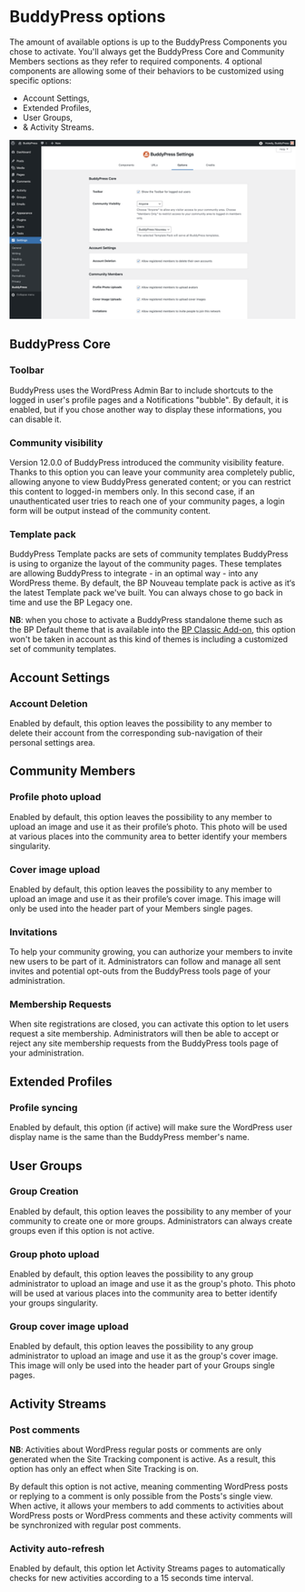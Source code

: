 # BuddyPress options

The amount of available options is up to the BuddyPress Components you chose to activate. You'll always get the BuddyPress Core and Community Members sections as they refer to required components. 4 optional components are allowing some of their behaviors to be customized using specific options:

- Account Settings,
- Extended Profiles,
- User Groups,
- & Activity Streams.

![BP Options tab screenshot](../../assets/bp-settings-customize-options.png)

## BuddyPress Core

### Toolbar

BuddyPress uses the WordPress Admin Bar to include shortcuts to the logged in user's profile pages and a Notifications "bubble". By default, it is enabled, but if you chose another way to display these informations, you can disable it.

### Community visibility

Version 12.0.0 of BuddyPress introduced the community visibility feature. Thanks to this option you can leave your community area completely public, allowing anyone to view BuddyPress generated content; or you can restrict this content to logged-in members only. In this second case, if an unauthenticated user tries to reach one of your community pages, a login form will be output instead of the community content.

### Template pack

BuddyPress Template packs are sets of community templates BuddyPress is using to organize the layout of the community pages. These templates are allowing BuddyPress to integrate - in an optimal way - into any WordPress theme. By default, the BP Nouveau template pack is active as it‘s the latest Template pack we've built. You can always chose to go back in time and use the BP Legacy one.

**NB**: when you chose to activate a BuddyPress standalone theme such as the BP Default theme that is available into the [BP Classic Add-on](https://wordpress.org/plugins/bp-classic/), this option won't be taken in account as this kind of themes is including a customized set of community templates. 

## Account Settings

### Account Deletion

Enabled by default, this option leaves the possibility to any member to delete their account from the corresponding sub-navigation of their personal settings area.

## Community Members

### Profile photo upload

Enabled by default, this option leaves the possibility to any member to upload an image and use it as their profile’s photo. This photo will be used at various places into the community area to better identify your members singularity.

### Cover image upload

Enabled by default, this option leaves the possibility to any member to upload an image and use it as their profile’s cover image. This image will only be used into the header part of your Members single pages.

### Invitations

To help your community growing, you can authorize your members to invite new users to be part of it. Administrators can follow and manage all sent invites and potential opt-outs from the BuddyPress tools page of your administration.

### Membership Requests

When site registrations are closed, you can activate this option to let users request a site membership. Administrators will then be able to accept or reject any site membership requests from the BuddyPress tools page of your administration.

## Extended Profiles

### Profile syncing

Enabled by default, this option (if active) will make sure the WordPress user display name is the same than the BuddyPress member's name.

## User Groups

### Group Creation

Enabled by default, this option leaves the possibility to any member of your community to create one or more groups. Administrators can always create groups even if this option is not active.

### Group photo upload

Enabled by default, this option leaves the possibility to any group administrator to upload an image and use it as the group's photo. This photo will be used at various places into the community area to better identify your groups singularity.

### Group cover image upload

Enabled by default, this option leaves the possibility to any group administrator to upload an image and use it as the group's cover image. This image will only be used into the header part of your Groups single pages.

## Activity Streams

### Post comments

**NB**: Activities about WordPress regular posts or comments are only generated when the Site Tracking component is active. As a result, this option has only an effect when Site Tracking is on.

By default this option is not active, meaning commenting WordPress posts or replying to a comment is only possible from the Posts's single view. When active, it allows your members to add comments to activities about WordPress posts or WordPress comments and these activity comments will be synchronized with regular post comments.

### Activity auto-refresh

Enabled by default, this option let Activity Streams pages to automatically checks for new activities according to a 15 seconds time interval.
